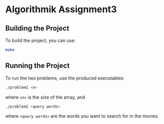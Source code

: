 # Algorithmik Assignment3

## Building the Project
To build the project, you can use:
```bash
make
```

## Running the Project
To run the two problems, use the produced executables:
```bash
./problem1 <n>
```
where `<n>` is the size of the array, and
```bash
./problem2 <query words>
```
where `<query words>` are the words you want to search for in the movies.

